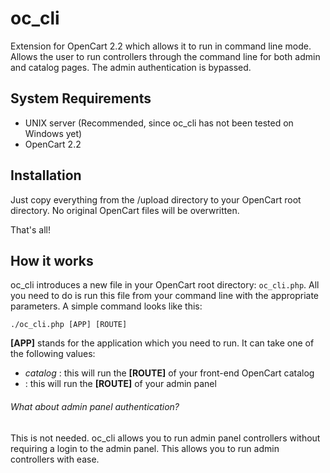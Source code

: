 # oc_cli
Extension for OpenCart 2.2 which allows it to run in command line mode. Allows the user to run controllers through the command line for both admin and catalog pages. The admin authentication is bypassed.

System Requirements
--------------
- UNIX server (Recommended, since oc_cli has not been tested on Windows yet)
- OpenCart 2.2

Installation
--------------
Just copy everything from the /upload directory to your OpenCart root directory. No original OpenCart files will be overwritten.

That's all!

How it works
--------------
oc_cli introduces a new file in your OpenCart root directory: `oc_cli.php`. All you need to do is run this file from your command line with the appropriate parameters. A simple command looks like this:

```
./oc_cli.php [APP] [ROUTE]
```

**[APP]** stands for the application which you need to run. It can take one of the following values:
- *catalog* : this will run the **[ROUTE]** of your front-end OpenCart catalog
- *<name-of-admin-dir>* : this will run the **[ROUTE]** of your admin panel

###### What about admin panel authentication?
This is not needed. oc_cli allows you to run admin panel controllers without requiring a login to the admin panel. This allows you to run admin controllers with ease.
